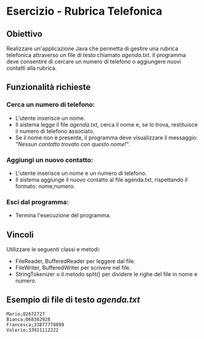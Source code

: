 # Esercizio - Rubrica Telefonica
## Obiettivo
Realizzare un'applicazione Java che permetta di gestire una rubrica telefonica attraverso un file di testo chiamato _agenda.txt_.
Il programma deve consentire di cercare un numero di telefono o aggiungere nuovi contatti alla rubrica.

## Funzionalità richieste
### Cerca un numero di telefono:
- L'utente inserisce un nome.
- Il sistema legge il file _agenda.txt_, cerca il nome e, se lo trova, restituisce il numero di telefono associato.
- Se il nome non è presente, il programma deve visualizzare il messaggio: _"Nessun contatto trovato con questo nome!"_.
### Aggiungi un nuovo contatto:
- L'utente inserisce un nome e un numero di telefono.
- Il sistema aggiunge il nuovo contatto al file agenda.txt, rispettando il formato: nome;numero.
### Esci dal programma:
- Termina l'esecuzione del programma.

## Vincoli
Utilizzare le seguenti classi e metodi:
- FileReader, BufferedReader per leggere dal file.
- FileWriter, BufferedWriter per scrivere nel file.
- StringTokenizer o il metodo split() per dividere le righe del file in nome e numero.

## Esempio di file di testo _agenda.txt_
```
Mario;02672727
Bianca;068382928
Francesca;33877778899
Valerio;33911112222
```
